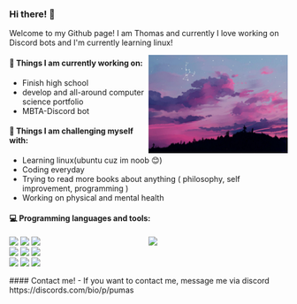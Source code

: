 ### Hi there! 👋 

Welcome to my Github page! I am Thomas and currently I love working on Discord bots and I'm currently learning linux!

<img align="right" alt="img" src="https://github.com/TSOT7/TSOT7/blob/main/2439484.jpg" width="50%" height="auto" />


#### 🌱 Things I am currently working on: 
- Finish high school 
- develop and all-around computer science portfolio
- MBTA-Discord bot 

#### :muscle: Things I am challenging myself with:
- Learning linux(ubuntu cuz im noob 😊)
- Coding everyday
- Trying to read more books about anything ( philosophy, self improvement, programming )
- Working on physical and mental health 

#### :computer: Programming languages and tools: 
<p>
	<img width="50%" align="right" src="https://github-readme-stats.vercel.app/api?username=TSOT7&show_icons=true&hide_border=true" />

<code><img width="10%" src="https://www.vectorlogo.zone/logos/ubuntu/ubuntu-ar21.svg"></code>
<code><img width="10%" src="https://www.vectorlogo.zone/logos/python/python-ar21.svg"></code>
<code><img width="8%" src="https://www.vectorlogo.zone/logos/javascript/javascript-ar21.svg"></code>
<br />
<code><img width="10%" src="https://www.vectorlogo.zone/logos/w3_html5/w3_html5-ar21.svg"></code>
<code><img width="10%" src="https://www.vectorlogo.zone/logos/json/json-ar21.svg"></code>
<code><img width="10%" src="https://www.vectorlogo.zone/logos/netlifyapp_watercss/netlifyapp_watercss-ar21.svg"></code>
<br />
<code><img width="10%" src="https://www.vectorlogo.zone/logos/visualstudio_code/visualstudio_code-ar21.svg"></code>
<code><img width="10%" src="https://www.vectorlogo.zone/logos/discordapp/discordapp-ar21.svg"></code>
<code><img width="10%" src="https://www.vectorlogo.zone/logos/git-scm/git-scm-ar21.svg"></code>
</p>
#### Contact me!
- If you want to contact me, message me via discord 
https://discords.com/bio/p/pumas
